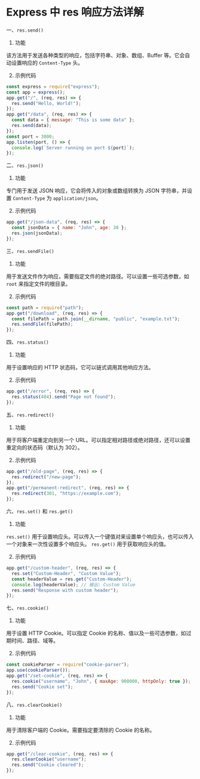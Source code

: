 # Express 中 res 响应方法详解

一、`res.send()`

1. 功能

该方法用于发送各种类型的响应，包括字符串、对象、数组、Buffer 等。它会自动设置响应的 `Content-Type` 头。

2. 示例代码

```javascript
const express = require("express");
const app = express();
app.get("/", (req, res) => {
  res.send("Hello, World!");
});
app.get("/data", (req, res) => {
  const data = { message: "This is some data" };
  res.send(data);
});
const port = 3000;
app.listen(port, () => {
  console.log(`Server running on port ${port}`);
});
```

二、`res.json()`

1. 功能

专门用于发送 JSON 响应，它会将传入的对象或数组转换为 JSON 字符串，并设置 `Content-Type` 为 `application/json`。

2. 示例代码

```javascript
app.get("/json-data", (req, res) => {
  const jsonData = { name: "John", age: 30 };
  res.json(jsonData);
});
```

三、`res.sendFile()`

1. 功能

用于发送文件作为响应，需要指定文件的绝对路径。可以设置一些可选参数，如 `root` 来指定文件的根目录。

2. 示例代码

```javascript
const path = require("path");
app.get("/download", (req, res) => {
  const filePath = path.join(__dirname, "public", "example.txt");
  res.sendFile(filePath);
});
```

四、`res.status()`

1. 功能

用于设置响应的 HTTP 状态码，它可以链式调用其他响应方法。

2. 示例代码

```javascript
app.get("/error", (req, res) => {
  res.status(404).send("Page not found");
});
```

五、`res.redirect()`

1. 功能

用于将客户端重定向到另一个 URL。可以指定相对路径或绝对路径，还可以设置重定向的状态码（默认为 302）。

2. 示例代码

```javascript
app.get("/old-page", (req, res) => {
  res.redirect("/new-page");
});
app.get("/permanent-redirect", (req, res) => {
  res.redirect(301, "https://example.com");
});
```

六、`res.set()` 和 `res.get()`

1. 功能

`res.set()` 用于设置响应头。可以传入一个键值对来设置单个响应头，也可以传入一个对象来一次性设置多个响应头。
`res.get()` 用于获取响应头的值。

2. 示例代码

```javascript
app.get("/custom-header", (req, res) => {
  res.set("Custom-Header", "Custom Value");
  const headerValue = res.get("Custom-Header");
  console.log(headerValue); // 输出: Custom Value
  res.send("Response with custom header");
});
```

七、`res.cookie()`

1. 功能

用于设置 HTTP Cookie。可以指定 Cookie 的名称、值以及一些可选参数，如过期时间、路径、域等。

2. 示例代码

```javascript
const cookieParser = require("cookie-parser");
app.use(cookieParser());
app.get("/set-cookie", (req, res) => {
  res.cookie("username", "John", { maxAge: 900000, httpOnly: true });
  res.send("Cookie set");
});
```

八、`res.clearCookie()`

1. 功能

用于清除客户端的 Cookie。需要指定要清除的 Cookie 的名称。

2. 示例代码

```javascript
app.get("/clear-cookie", (req, res) => {
  res.clearCookie("username");
  res.send("Cookie cleared");
});
```
